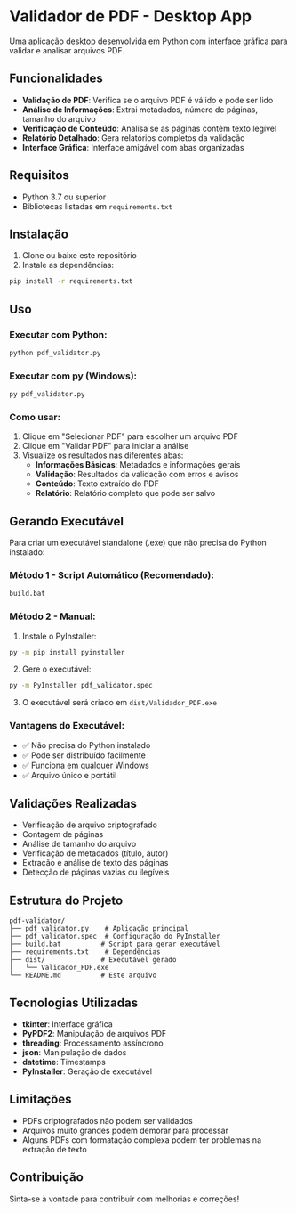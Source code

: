 # Validador de PDF - Desktop App

Uma aplicação desktop desenvolvida em Python com interface gráfica para validar e analisar arquivos PDF.

## Funcionalidades

- **Validação de PDF**: Verifica se o arquivo PDF é válido e pode ser lido
- **Análise de Informações**: Extrai metadados, número de páginas, tamanho do arquivo
- **Verificação de Conteúdo**: Analisa se as páginas contêm texto legível
- **Relatório Detalhado**: Gera relatórios completos da validação
- **Interface Gráfica**: Interface amigável com abas organizadas

## Requisitos

- Python 3.7 ou superior
- Bibliotecas listadas em `requirements.txt`

## Instalação

1. Clone ou baixe este repositório
2. Instale as dependências:

```bash
pip install -r requirements.txt
```

## Uso

### Executar com Python:

```bash
python pdf_validator.py
```

### Executar com py (Windows):

```bash
py pdf_validator.py
```

### Como usar:

1. Clique em "Selecionar PDF" para escolher um arquivo PDF
2. Clique em "Validar PDF" para iniciar a análise
3. Visualize os resultados nas diferentes abas:
   - **Informações Básicas**: Metadados e informações gerais
   - **Validação**: Resultados da validação com erros e avisos
   - **Conteúdo**: Texto extraído do PDF
   - **Relatório**: Relatório completo que pode ser salvo

## Gerando Executável

Para criar um executável standalone (.exe) que não precisa do Python instalado:

### Método 1 - Script Automático (Recomendado):

```bash
build.bat
```

### Método 2 - Manual:

1. Instale o PyInstaller:

```bash
py -m pip install pyinstaller
```

2. Gere o executável:

```bash
py -m PyInstaller pdf_validator.spec
```

3. O executável será criado em `dist/Validador_PDF.exe`

### Vantagens do Executável:

- ✅ Não precisa do Python instalado
- ✅ Pode ser distribuído facilmente
- ✅ Funciona em qualquer Windows
- ✅ Arquivo único e portátil

## Validações Realizadas

- Verificação de arquivo criptografado
- Contagem de páginas
- Análise de tamanho do arquivo
- Verificação de metadados (título, autor)
- Extração e análise de texto das páginas
- Detecção de páginas vazias ou ilegíveis

## Estrutura do Projeto

```
pdf-validator/
├── pdf_validator.py    # Aplicação principal
├── pdf_validator.spec  # Configuração do PyInstaller
├── build.bat          # Script para gerar executável
├── requirements.txt    # Dependências
├── dist/              # Executável gerado
│   └── Validador_PDF.exe
└── README.md          # Este arquivo
```

## Tecnologias Utilizadas

- **tkinter**: Interface gráfica
- **PyPDF2**: Manipulação de arquivos PDF
- **threading**: Processamento assíncrono
- **json**: Manipulação de dados
- **datetime**: Timestamps
- **PyInstaller**: Geração de executável

## Limitações

- PDFs criptografados não podem ser validados
- Arquivos muito grandes podem demorar para processar
- Alguns PDFs com formatação complexa podem ter problemas na extração de texto

## Contribuição

Sinta-se à vontade para contribuir com melhorias e correções!
